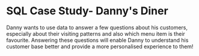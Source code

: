 # SQL Case Study- Danny's Diner 
Danny wants to use data to answer a few questions about his customers, especially about their visiting patterns and also which menu item is their favourite. Answering these questions will enable Danny to understand his customer base better and provide a more personalised experience to them! 
